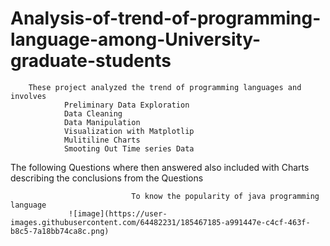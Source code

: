 # Analysis-of-trend-of-programming-language-among-University-graduate-students

        These project analyzed the trend of programming languages and involves 
                Preliminary Data Exploration 
                Data Cleaning
                Data Manipulation
                Visualization with Matplotlip
                Mulitiline Charts
                Smooting Out Time series Data
        
     
        
  The following Questions where then answered also included with Charts describing the conclusions from the Questions
                               
                               
                               To know the popularity of java programming language
                 ![image](https://user-images.githubusercontent.com/64482231/185467185-a991447e-c4cf-463f-b8c5-7a18bb74ca8c.png)
 

